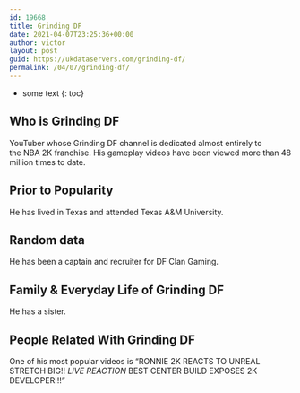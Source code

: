 ```yaml
---
id: 19668
title: Grinding DF
date: 2021-04-07T23:25:36+00:00
author: victor
layout: post
guid: https://ukdataservers.com/grinding-df/
permalink: /04/07/grinding-df/
---
```


* some text
{: toc}


## Who is Grinding DF



YouTuber whose Grinding DF channel is dedicated almost entirely to the NBA 2K franchise. His gameplay videos have been viewed more than 48 million times to date. 

                
                
                
## Prior to Popularity



He has lived in Texas and attended Texas A&M University. 

                
                
                
## Random data



He has been a captain and recruiter for DF Clan Gaming. 

                
                
                
## Family & Everyday Life of Grinding DF



He has a sister. 

                
                
                
## People Related With Grinding DF



One of his most popular videos is &#8220;RONNIE 2K REACTS TO UNREAL STRETCH BIG!! *LIVE REACTION* BEST CENTER BUILD EXPOSES 2K DEVELOPER!!!&#8221; 

                
              
            
          
          
          